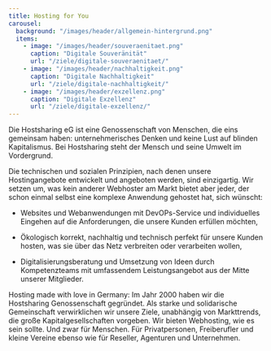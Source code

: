```yaml
---
title: Hosting for You
carousel:
  background: "/images/header/allgemein-hintergrund.png"
  items:
    - image: "/images/header/souveraenitaet.png"
      caption: "Digitale Souveränität"
      url: "/ziele/digitale-souveraenitaet/"
    - image: "/images/header/nachhaltigkeit.png"
      caption: "Digitale Nachhaltigkeit"
      url: "/ziele/digitale-nachhaltigkeit/"
    - image: "/images/header/exzellenz.png"
      caption: "Digitale Exzellenz"
      url: "/ziele/digitale-exzellenz/"
---
```


Die Hostsharing eG ist eine Genossenschaft von Menschen, die eins gemeinsam haben: unternehmerisches Denken und keine Lust auf blinden Kapitalismus. Bei Hostsharing steht der Mensch und seine Umwelt im Vordergrund.

Die technischen und sozialen Prinzipien, nach denen unsere Hostingangebote entwickelt und angeboten werden, sind einzigartig. Wir setzen um, was kein anderer Webhoster am Markt bietet aber jeder, der schon einmal selbst eine komplexe Anwendung gehostet hat, sich wünscht:

- Websites und Webanwendungen mit DevOPs-Service und individuelles Eingehen auf die Anforderungen, die unsere Kunden erfüllen möchten,

- Ökologisch korrekt, nachhaltig und  technisch perfekt für unsere Kunden hosten, was sie über das Netz verbreiten oder verarbeiten wollen,

- Digitalisierungsberatung und Umsetzung von Ideen durch Kompetenzteams mit umfassendem Leistungsangebot aus der Mitte unserer Mitglieder.



Hosting made with love in Germany:
Im Jahr 2000 haben wir die Hostsharing Genossenschaft gegründet. Als starke und solidarische Gemeinschaft verwirklichen wir unsere Ziele, unabhängig von Markttrends, die große Kapitalgesellschaften vorgeben. Wir bieten Webhosting, wie es sein sollte. Und zwar für Menschen. Für Privatpersonen, Freiberufler und kleine Vereine ebenso wie für Reseller, Agenturen und Unternehmen.
